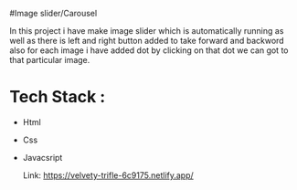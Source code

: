 #Image slider/Carousel

In this project i have make image slider which is automatically running 
as well as there is left and right button added to take forward and backword
also for each image i have added dot by clicking on that dot we can got to that particular image.


# Tech Stack :
- Html
- Css
- Javacsript

  Link: https://velvety-trifle-6c9175.netlify.app/
